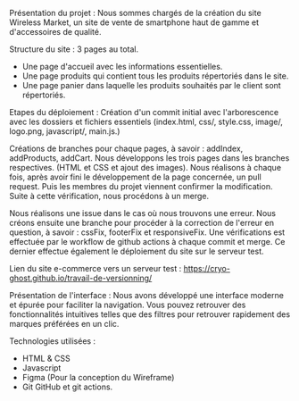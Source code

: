 Présentation du projet :
Nous sommes chargés de la création du site Wireless Market, un site de vente de smartphone haut de gamme et d'accessoires de qualité.

Structure du site : 3 pages au total.
-	Une page d'accueil avec les informations essentielles.
-	Une page produits qui contient tous les produits répertoriés dans le site.
-	Une page panier dans laquelle les produits souhaités par le client sont répertoriés.


Etapes du déploiement :
Création d'un commit initial avec l'arborescence avec les dossiers et fichiers essentiels (index.html, css/, style.css, image/, logo.png, javascript/, main.js.)

Créations de branches pour chaque pages, à savoir : addIndex, addProducts, addCart.
Nous développons les trois pages dans les branches respectives. (HTML et CSS et ajout des images).
Nous réalisons à chaque fois, après avoir fini le développement de la page concernée, un pull request. Puis les membres du projet viennent confirmer la modification. Suite à cette vérification, nous procédons à un merge.

Nous réalisons une issue dans le cas où nous trouvons une erreur.
Nous créons ensuite une branche pour procéder à la correction de l'erreur en question, à savoir : cssFix, footerFix et responsiveFix. Une vérifications est effectuée par le workflow de github actions à chaque commit et merge. Ce dernier effectue également le déploiement du site sur le serveur test.

Lien du site e-commerce vers un serveur test : 
https://cryo-ghost.github.io/travail-de-versionning/

Présentation de l'interface :
Nous avons développé une interface moderne et épurée pour faciliter la navigation. Vous pouvez retrouver des fonctionnalités intuitives telles que des filtres pour retrouver rapidement des marques préférées en un clic.

Technologies utilisées :
- HTML & CSS
- Javascript
- Figma (Pour la conception du Wireframe)
- Git GitHub et git actions.
